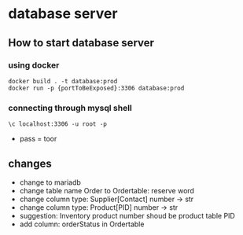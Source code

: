 # database server
## How to start database server
### using docker
    docker build . -t database:prod
    docker run -p {portToBeExposed}:3306 database:prod
### connecting through mysql shell
    \c localhost:3306 -u root -p
* pass = toor
## changes
* change to mariadb
* change table name Order to Ordertable: reserve word
* change column type: Supplier[Contact] number -> str
* change column type: Product[PID] number -> str
* suggestion: Inventory product number shoud be product table PID
* add column: orderStatus in Ordertable

